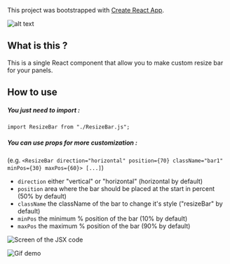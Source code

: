This project was bootstrapped with [Create React App](https://github.com/facebook/create-react-app).

![alt text](https://github.com/[username]/[reponame]/blob/[branch]/image.jpg?raw=true)

## What is this ?

This is a single React component that allow you to make custom resize bar for your panels.

## How to use

##### You just need to import :

`import ResizeBar from "./ResizeBar.js";`

##### You can use props for more customization :

(e.g. `<ResizeBar direction="horizontal" position={70} className="bar1" minPos={30} maxPos={60}> [...]`)

-   `direction` either "vertical" or "horizontal" (horizontal by default)
-   `position` area where the bar should be placed at the start in percent (50% by default)
-   `className` the className of the bar to change it's style ("resizeBar" by default)
-   `minPos` the minimum % position of the bar (10% by default)
-   `maxPos` the maximum % position of the bar (90% by default)

![Screen of the JSX code](https://github.com/CodyAdam/react-components/blob/master/resizable-panel/ScreenCode.png?raw=true)

![Gif demo](https://github.com/CodyAdam/react-components/blob/master/resizable-panel/demo.gif?raw=true)
